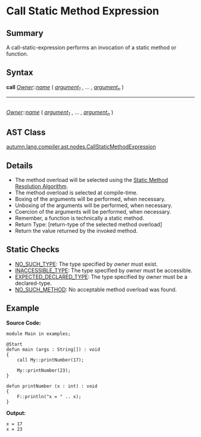 # Call Static Method Expression

## Summary

A call-static-expression performs an invocation of a static method or function.

## Syntax

<div class="syntax">
<b>call</b> <i><a href="Type_Specifier.md">Owner</a></i>::<i><a href="Name.md">name</a></i> ( <i><a href="Expression.md">argument</a><sub>1</sub></i> , ... , <i><a href="Expression.md">argument</a><sub>n</sub></i> )<br>
<hr><br>
<i><a href="Type_Specifier.md">Owner</a></i>::<i><a href="Name.md">name</a></i> ( <i><a href="Expression.md">argument</a><sub>1</sub></i> , ... , <i><a href="Expression.md">argument</a><sub>n</sub></i> )<br>
</div>

## AST Class

[autumn.lang.compiler.ast.nodes.CallStaticMethodExpression](https://www.mackenziehigh.com/autumn/javadoc/autumn/lang/compiler/ast/nodes/CallStaticMethodExpression.html)

## Details

+ The method overload will be selected using the <a href="Resolution.md">Static Method Resolution Algorithm</a>.
+ The method overload is selected at compile-time.
+ Boxing of the arguments will be performed, when necessary.
+ Unboxing of the arguments will be performed, when necessary.
+ Coercion of the arguments will be performed, when necessary.
+ Remember, a function is technically a static method.
+ Return Type: [return-type of the selected method overload]
+ Return the value returned by the invoked method.

## Static Checks

+ [NO_SUCH_TYPE](https://www.mackenziehigh.com/autumn/javadoc/autumn/lang/compiler/errors/ErrorCode.html#NO_SUCH_TYPE): The type specified by <i><i>owner</i></i> must exist.
+ [INACCESSIBLE_TYPE](https://www.mackenziehigh.com/autumn/javadoc/autumn/lang/compiler/errors/ErrorCode.html#INACCESSIBLE_TYPE): The type specified by <i><i>owner</i></i> must be accessible.
+ [EXPECTED_DECLARED_TYPE](https://www.mackenziehigh.com/autumn/javadoc/autumn/lang/compiler/errors/ErrorCode.html#EXPECTED_DECLARED_TYPE): The type specified by <i>owner</i> must be a declared-type.
+ [NO_SUCH_METHOD](https://www.mackenziehigh.com/autumn/javadoc/autumn/lang/compiler/errors/ErrorCode.html#NO_SUCH_METHOD): No acceptable method overload was found.

## Example

**Source Code:**

```plain
module Main in examples;

@Start
defun main (args : String[]) : void
{
    call My::printNumber(17);

    My::printNumber(23);
}

defun printNumber (x : int) : void
{
    F::println("x = " .. x);
}
```

**Output:**

```plain
x = 17
x = 23
```

